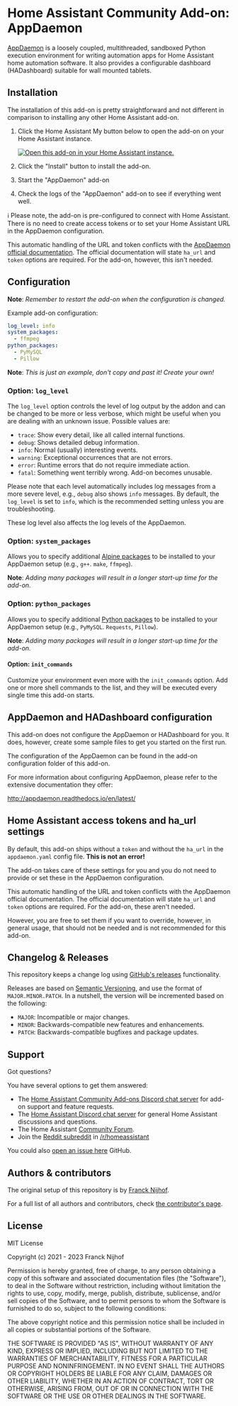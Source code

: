 # Home Assistant Community Add-on: AppDaemon

[AppDaemon][appdaemon] is a loosely coupled, multithreaded, sandboxed Python
execution environment for writing automation apps for Home Assistant home
automation software. It also provides a configurable dashboard (HADashboard)
suitable for wall mounted tablets.

## Installation

The installation of this add-on is pretty straightforward and not different in
comparison to installing any other Home Assistant add-on.

1. Click the Home Assistant My button below to open the add-on on your Home
   Assistant instance.

   [![Open this add-on in your Home Assistant instance.][addon-badge]][addon]

1. Click the "Install" button to install the add-on.
1. Start the "AppDaemon" add-on
1. Check the logs of the "AppDaemon" add-on to see if everything went well.

:information_source: Please note, the add-on is pre-configured to connect with
Home Assistant. There is no need to create access tokens or to set your
Home Assistant URL in the AppDaemon configuration.

This automatic handling of the URL and token conflicts with the
[AppDaemon official documentation][appdaemon]. The official documentation
will state `ha_url` and `token` options are required. For the add-on, however,
this isn't needed.

## Configuration

**Note**: _Remember to restart the add-on when the configuration is changed._

Example add-on configuration:

```yaml
log_level: info
system_packages:
  - ffmpeg
python_packages:
  - PyMySQL
  - Pillow
```

**Note**: _This is just an example, don't copy and past it! Create your own!_

### Option: `log_level`

The `log_level` option controls the level of log output by the addon and can
be changed to be more or less verbose, which might be useful when you are
dealing with an unknown issue. Possible values are:

- `trace`: Show every detail, like all called internal functions.
- `debug`: Shows detailed debug information.
- `info`: Normal (usually) interesting events.
- `warning`: Exceptional occurrences that are not errors.
- `error`: Runtime errors that do not require immediate action.
- `fatal`: Something went terribly wrong. Add-on becomes unusable.

Please note that each level automatically includes log messages from a
more severe level, e.g., `debug` also shows `info` messages. By default,
the `log_level` is set to `info`, which is the recommended setting unless
you are troubleshooting.

These log level also affects the log levels of the AppDaemon.

### Option: `system_packages`

Allows you to specify additional [Alpine packages][alpine-packages] to be
installed to your AppDaemon setup (e.g., `g++`. `make`, `ffmpeg`).

**Note**: _Adding many packages will result in a longer start-up time
for the add-on._

### Option: `python_packages`

Allows you to specify additional [Python packages][python-packages] to be
installed to your AppDaemon setup (e.g., `PyMySQL`. `Requests`, `Pillow`).

**Note**: _Adding many packages will result in a longer start-up time
for the add-on._

#### Option: `init_commands`

Customize your environment even more with the `init_commands` option.
Add one or more shell commands to the list, and they will be executed every
single time this add-on starts.

## AppDaemon and HADashboard configuration

This add-on does not configure the AppDaemon or HADashboard for you.
It does, however, create some sample files to get you started on the first run.

The configuration of the AppDaemon can be found in the add-on configuration
folder of this add-on.

For more information about configuring AppDaemon, please refer to the
extensive documentation they offer:

<http://appdaemon.readthedocs.io/en/latest/>

## Home Assistant access tokens and ha_url settings

By default, this add-on ships without a `token` and without the `ha_url`
in the `appdaemon.yaml` config file. **This is not an error!**

The add-on takes care of these settings for you and you do not need to provide
or set these in the AppDaemon configuration.

This automatic handling of the URL and token conflicts with the AppDaemon
official documentation. The official documentation will state `ha_url` and
`token` options are required. For the add-on, these aren't needed.

However, you are free to set them if you want to override, however, in
general usage, that should not be needed and is not recommended for this add-on.

## Changelog & Releases

This repository keeps a change log using [GitHub's releases][releases]
functionality.

Releases are based on [Semantic Versioning][semver], and use the format
of `MAJOR.MINOR.PATCH`. In a nutshell, the version will be incremented
based on the following:

- `MAJOR`: Incompatible or major changes.
- `MINOR`: Backwards-compatible new features and enhancements.
- `PATCH`: Backwards-compatible bugfixes and package updates.

## Support

Got questions?

You have several options to get them answered:

- The [Home Assistant Community Add-ons Discord chat server][discord] for add-on
  support and feature requests.
- The [Home Assistant Discord chat server][discord-ha] for general Home
  Assistant discussions and questions.
- The Home Assistant [Community Forum][forum].
- Join the [Reddit subreddit][reddit] in [/r/homeassistant][reddit]

You could also [open an issue here][issue] GitHub.

## Authors & contributors

The original setup of this repository is by [Franck Nijhof][frenck].

For a full list of all authors and contributors,
check [the contributor's page][contributors].

## License

MIT License

Copyright (c) 2021 - 2023 Franck Nijhof

Permission is hereby granted, free of charge, to any person obtaining a copy
of this software and associated documentation files (the "Software"), to deal
in the Software without restriction, including without limitation the rights
to use, copy, modify, merge, publish, distribute, sublicense, and/or sell
copies of the Software, and to permit persons to whom the Software is
furnished to do so, subject to the following conditions:

The above copyright notice and this permission notice shall be included in all
copies or substantial portions of the Software.

THE SOFTWARE IS PROVIDED "AS IS", WITHOUT WARRANTY OF ANY KIND, EXPRESS OR
IMPLIED, INCLUDING BUT NOT LIMITED TO THE WARRANTIES OF MERCHANTABILITY,
FITNESS FOR A PARTICULAR PURPOSE AND NONINFRINGEMENT. IN NO EVENT SHALL THE
AUTHORS OR COPYRIGHT HOLDERS BE LIABLE FOR ANY CLAIM, DAMAGES OR OTHER
LIABILITY, WHETHER IN AN ACTION OF CONTRACT, TORT OR OTHERWISE, ARISING FROM,
OUT OF OR IN CONNECTION WITH THE SOFTWARE OR THE USE OR OTHER DEALINGS IN THE
SOFTWARE.

[addon-badge]: https://my.home-assistant.io/badges/supervisor_addon.svg
[addon]: https://my.home-assistant.io/redirect/supervisor_addon/?addon=a0d7b954_appdaemon&repository_url=https%3A%2F%2Fgithub.com%2Fhassio-addons%2Frepository
[alpine-packages]: https://pkgs.alpinelinux.org/packages
[appdaemon]: https://appdaemon.readthedocs.io
[contributors]: https://github.com/hassio-addons/addon-appdaemon/graphs/contributors
[discord-ha]: https://discord.gg/c5DvZ4e
[discord]: https://discord.me/hassioaddons
[forum]: https://community.home-assistant.io/t/home-assistant-community-add-on-appdaemon-4/163259?u=frenck
[frenck]: https://github.com/frenck
[issue]: https://github.com/hassio-addons/addon-appdaemon/issues
[python-packages]: https://pypi.org/
[reddit]: https://reddit.com/r/homeassistant
[releases]: https://github.com/hassio-addons/addon-appdaemon/releases
[semver]: http://semver.org/spec/v2.0.0.htm

